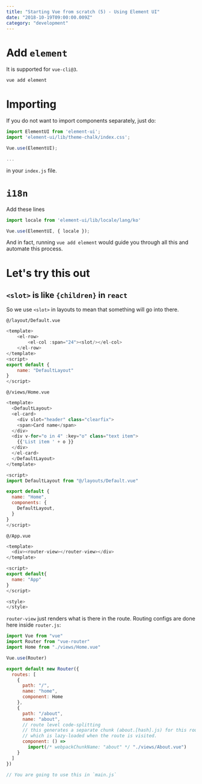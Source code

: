 ```yaml
---
title: "Starting Vue from scratch (5) - Using Element UI"
date: "2018-10-19T09:00:00.009Z"
category: "development"
---
```

# Add `element`
It is supported for `vue-cli@3`.
```
vue add element
```

# Importing 
If you do not want to import components separately, just do:
```javascript
import ElementUI from 'element-ui';
import 'element-ui/lib/theme-chalk/index.css';

Vue.use(ElementUI);

...

```
in your `index.js` file.

# `i18n`
Add these lines
```javascript
import locale from 'element-ui/lib/locale/lang/ko'

Vue.use(ElementUI, { locale });
```

And in fact, running `vue add element` would guide you through all this and automate this process.

# Let's try this out

## `<slot>` is like `{children}` in `react`
So we use `<slot>` in layouts to mean that something will go into there.

`@/layout/Default.vue`
```javascript
<template>
    <el-row>
        <el-col :span="24"><slot/></el-col>
    </el-row>
</template>
<script>
export default {
    name: "DefaultLayout"
}
</script>
```

`@/views/Home.vue`
```javascript
<template>
  <DefaultLayout>
  <el-card>
    <div slot="header" class="clearfix">
    <span>Card name</span>
  </div>
  <div v-for="o in 4" :key="o" class="text item">
    {{'List item ' + o }}
  </div>
  </el-card>
  </DefaultLayout>
</template>

<script>
import DefaultLayout from "@/layouts/Default.vue"

export default {
  name: "Home",
  components: {
    DefaultLayout,
  }
}
</script>

```

`@/App.vue`
```javascript
<template>
  <div><router-view></router-view></div>
</template>

<script>
export default{
  name: "App"
}
</script>

<style>
</style>
```

`router-view` just renders what is there in the route.
Routing configs are done here inside `router.js`:

```javascript
import Vue from "vue"
import Router from "vue-router"
import Home from "./views/Home.vue"

Vue.use(Router)

export default new Router({
  routes: [
    {
      path: "/",
      name: "home",
      component: Home
    },
    {
      path: "/about",
      name: "about",
      // route level code-splitting
      // this generates a separate chunk (about.[hash].js) for this route
      // which is lazy-loaded when the route is visited.
      component: () =>
        import(/* webpackChunkName: "about" */ "./views/About.vue")
    }
  ]
})

// You are going to use this in `main.js`
```

